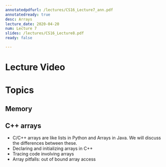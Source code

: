 ```yaml
---
annotatedpdfurl: /lectures/CS16_Lecture7_ann.pdf
annotatedready: true
desc: Arrays
lecture_date: 2020-04-20
num: Lecture 7
slides: /lectures/CS16_Lecture8.pdf
ready: false

---
```


# Lecture Video



# Topics

## Memory

## C++ arrays
* C/C++ arrays are like lists in Python and Arrays in Java. We will discuss the differences between these.
* Declaring and initializing arrays in C++
* Tracing code involving arrays
* Array pitfalls: out of bound array access

